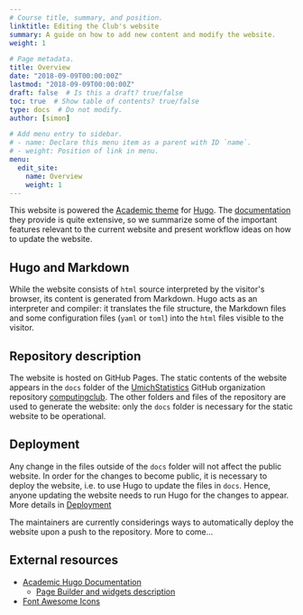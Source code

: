 ```yaml
---
# Course title, summary, and position.
linktitle: Editing the Club's website
summary: A guide on how to add new content and modify the website.
weight: 1

# Page metadata.
title: Overview
date: "2018-09-09T00:00:00Z"
lastmod: "2018-09-09T00:00:00Z"
draft: false  # Is this a draft? true/false
toc: true  # Show table of contents? true/false
type: docs  # Do not modify.
author: [simon]

# Add menu entry to sidebar.
# - name: Declare this menu item as a parent with ID `name`.
# - weight: Position of link in menu.
menu:
  edit_site:
    name: Overview
    weight: 1
---
```


This website is powered the [Academic theme](https://sourcethemes.com/academic/) for [Hugo](https://gohugo.io/). The [documentation](https://sourcethemes.com/academic/docs/) they provide is quite extensive, so we summarize some of the important features relevant to the current website and present workflow ideas on how to update the website. 

## Hugo and Markdown

While the website consists of `html` source interpreted by the visitor's browser, its content is generated from Markdown. Hugo acts as an interpreter and compiler: it translates the file structure, the Markdown files and some configuration files (`yaml` or `toml`) into the `html` files visible to the visitor. 

## Repository description

The website is hosted on GitHub Pages. The static contents of the website appears in the `docs` folder of the [UmichStatistics](https://github.com/UMichStatistics/) GitHub organization repository [computingclub](https://github.com/UMichStatistics/computingclub/). The other folders and files of the repository are used to generate the website: only the `docs` folder is necessary for the static website to be operational. 

## Deployment

Any change in the files outside of the `docs` folder will not affect the public website. In order for the changes to become public, it is necessary to deploy the website, i.e. to use Hugo to update the files in `docs`. Hence, anyone updating the website needs to run Hugo for the changes to appear. More details in [Deployment](workflow/)

The maintainers are currently considerings ways to automatically deploy the website upon a push to the repository. More to come...


## External resources

- [Academic Hugo Documentation](https://sourcethemes.com/academic/docs/)
  - [Page Builder and widgets description](https://sourcethemes.com/academic/docs/page-builder/)
- [Font Awesome Icons](https://fontawesome.com/icons?d=gallery&m=free)

